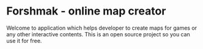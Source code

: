 # Forshmak - online map creator

Welcome to application which helps developer to create maps for games or any other interactive contents.
This is an open source project so you can use it for free.